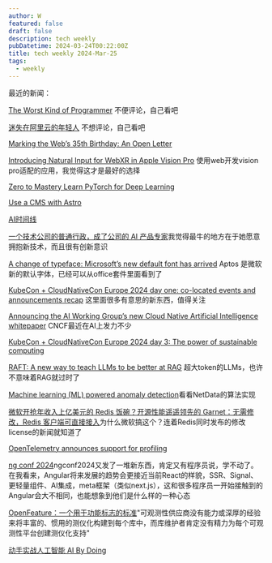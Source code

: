 ```yaml
---
author: W
featured: false
draft: false
description: tech weekly
pubDatetime: 2024-03-24T00:22:00Z
title: tech weekly 2024-Mar-25
tags:
  - weekly
---
```


最近的新闻：

[The Worst Kind of Programmer](http://mikhailian.mova.org/node/284) 不便评论，自己看吧

[迷失在阿里云的年轻人](https://mp.weixin.qq.com/s/w7YzdxSrAsIqk2gXBks9CA) 不想评论，自己看吧

[Marking the Web’s 35th Birthday: An Open Letter](https://webfoundation.org/2024/03/marking-the-webs-35th-birthday-an-open-letter/)

[Introducing Natural Input for WebXR in Apple Vision Pro](https://webkit.org/blog/15162/introducing-natural-input-for-webxr-in-apple-vision-pro/) 使用web开发vision pro适配的应用，我觉得这才是最好的选择

[Zero to Mastery Learn PyTorch for Deep Learning](https://www.learnpytorch.io/00_pytorch_fundamentals/)

[Use a CMS with Astro](https://docs.astro.build/en/guides/cms/)

[AI时间线](https://github.com/zhugezifang/ai_timeline)

[一个技术公司的普通行政，成了公司的 AI 产品专家](https://mp.weixin.qq.com/s/52bwRCylRuuT3IC7jDLDBg)我觉得最牛的地方在于她愿意拥抱新技术，而且很有创新意识

[A change of typeface: Microsoft’s new default font has arrived](https://microsoft.design/articles/a-change-of-typeface-microsoft-s-new-default-font-has-arrived) Aptos 是微软新的默认字体，已经可以从office套件里面看到了

[KubeCon + CloudNativeCon Europe 2024 day one: co-located events and announcements recap](https://www.cncf.io/blog/2024/03/19/kubecon-cloudnativecon-europe-2024-day-one-co-located-events-and-announcements-recap/) 这里面很多有意思的新东西，值得关注

[Announcing the AI Working Group’s new Cloud Native Artificial Intelligence whitepaper](https://www.cncf.io/blog/2024/03/19/announcing-the-ai-working-groups-new-cloud-native-artificial-intelligence-whitepaper/) CNCF最近在AI上发力不少

[KubeCon + CloudNativeCon Europe 2024 day 3: The power of sustainable computing](https://www.cncf.io/blog/2024/03/21/kubecon-cloudnativecon-europe-2024-day-three-the-power-of-sustainable-computing/)

[RAFT: A new way to teach LLMs to be better at RAG](https://techcommunity.microsoft.com/t5/ai-ai-platform-blog/raft-a-new-way-to-teach-llms-to-be-better-at-rag/ba-p/4084674) 超大token的LLMs，也许不意味着RAG就过时了

[Machine learning (ML) powered anomaly detection](https://github.com/netdata/netdata/tree/master/src/ml)看看NetData的算法实现

[微软开抢年收入上亿美元的 Redis 饭碗？开源性能遥遥领先的 Garnet：无需修改，Redis 客户端可直接接入](https://mp.weixin.qq.com/s/m6a7SPm6xpRVSvpjTofoXA?utm_source=pocket_reader)为什么微软搞这个？连着Redis同时发布的修改license的新闻就知道了

[OpenTelemetry announces support for profiling](https://www.cncf.io/blog/2024/03/19/opentelemetry-announces-support-for-profiling/)

[ng conf 2024](https://ng-conf.org/sessions/)ngconf2024又发了一堆新东西，肯定又有程序员说，学不动了。在我看来，Angular将来发展的趋势会更接近当前React的样貌，SSR、Signal、更轻量组件、AI集成，meta框架（类似next.js），这和很多程序员一开始接触到的Angular会大不相同，也能想象到他们是什么样的一种心态

[OpenFeature：一个用于功能标志的标准](https://mp.weixin.qq.com/s/zKdo_F87EphgQwoX6nd-jQ)"可观测性供应商没有能力或深厚的经验来将丰富的、惯用的测仪化构建到每个库中，而库维护者肯定没有精力为每个可观测性平台创建测仪化支持"

[动手实战人工智能 AI By Doing](https://aibydoing.com/intro)
